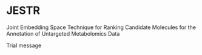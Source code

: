 # JESTR
Joint Embedding Space Technique for Ranking Candidate Molecules for the Annotation of Untargeted Metabolomics Data

Trial message

